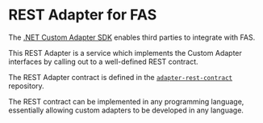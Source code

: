 # REST Adapter for FAS

The [.NET Custom Adapter SDK](https://github.com/FileAnalysisSuite/AdapterSdk) enables third parties to integrate with FAS.

This REST Adapter is a service which implements the Custom Adapter interfaces by calling out to a well-defined REST contract.

The REST Adapter contract is defined in the [`adapter-rest-contract`](https://github.com/FileAnalysisSuite/adapter-rest-contract) repository.

The REST contract can be implemented in any programming language, essentially allowing custom adapters to be developed in any language.
